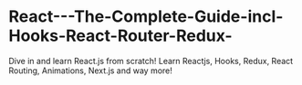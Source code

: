 # React---The-Complete-Guide-incl-Hooks-React-Router-Redux-
Dive in and learn React.js from scratch! Learn Reactjs, Hooks, Redux, React Routing, Animations, Next.js and way more!
